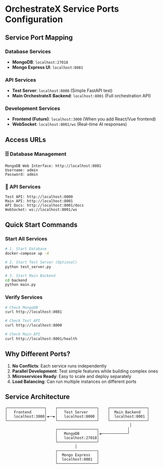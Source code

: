 # OrchestrateX Service Ports Configuration

## Service Port Mapping

### Database Services
- **MongoDB**: `localhost:27018`
- **Mongo Express UI**: `localhost:8081`

### API Services  
- **Test Server**: `localhost:8000` (Simple FastAPI test)
- **Main OrchestrateX Backend**: `localhost:8001` (Full orchestration API)

### Development Services
- **Frontend (Future)**: `localhost:3000` (When you add React/Vue frontend)
- **WebSocket**: `localhost:8001/ws` (Real-time AI responses)

## Access URLs

### 🗄️ Database Management
```
MongoDB Web Interface: http://localhost:8081
Username: admin
Password: admin
```

### 🚀 API Services
```
Test API: http://localhost:8000
Main API: http://localhost:8001
API Docs: http://localhost:8001/docs
WebSocket: ws://localhost:8001/ws
```

## Quick Start Commands

### Start All Services
```bash
# 1. Start Database
docker-compose up -d

# 2. Start Test Server (Optional)
python test_server.py

# 3. Start Main Backend  
cd backend
python main.py
```

### Verify Services
```bash
# Check MongoDB
curl http://localhost:8081

# Check Test API
curl http://localhost:8000

# Check Main API
curl http://localhost:8001/health
```

## Why Different Ports?

1. **No Conflicts**: Each service runs independently
2. **Parallel Development**: Test simple features while building complex ones
3. **Microservices Ready**: Easy to scale and deploy separately
4. **Load Balancing**: Can run multiple instances on different ports

## Service Architecture
```
┌─────────────────┐    ┌──────────────────┐    ┌─────────────────┐
│   Frontend      │    │   Test Server    │    │  Main Backend   │
│   localhost:3000│◄──►│   localhost:8000 │    │  localhost:8001 │
└─────────────────┘    └──────────────────┘    └─────────────────┘
                                                         │
                       ┌──────────────────┐             │
                       │   MongoDB        │◄────────────┘
                       │   localhost:27018│
                       └──────────────────┘
                                │
                       ┌──────────────────┐
                       │  Mongo Express   │
                       │  localhost:8081  │
                       └──────────────────┘
```
